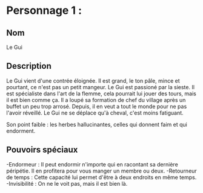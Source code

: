 # Personnage 1 :
## Nom
Le Gui

## Description 
Le Gui vient d'une contrée éloignée. Il est grand, le ton pâle, mince et pourtant, ce n'est pas un petit mangeur.
Le Gui est passioné par la sieste. Il est spécialiste dans l'art de la flemme, cela pourrait lui jouer des tours, mais il est bien comme ça.
Il a loupé sa formation de chef du village après un buffet un peu trop arrosé. Depuis, il en veut a tout le monde pour ne pas l'avoir réveillé.
Le Gui ne se déplace qu'à cheval, c'est moins fatiguant.

Son point faible : les herbes hallucinantes, celles qui donnent faim et qui endorment.


## Pouvoirs spéciaux
-Endormeur : Il peut endormir n'importe qui en racontant sa dernière péripétie. Il en profitera pour vous manger un membre ou deux.
-Retourneur de temps : Cette capacité lui permet d'être à deux endroits en même temps.
-Invisibilité : On ne le voit pas, mais il est bien là.
